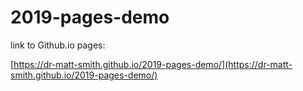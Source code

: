 # 2019-pages-demo

link to Github.io pages:

[https://dr-matt-smith.github.io/2019-pages-demo/](https://dr-matt-smith.github.io/2019-pages-demo/)
